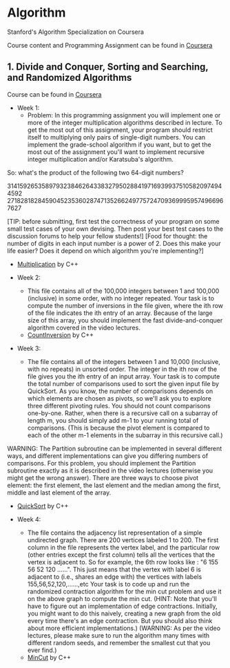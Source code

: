 # Algorithm
Stanford's Algorithm Specialization on Coursera

Course content and Programming Assignment can be found in [Coursera](https://www.coursera.org/specializations/algorithms)

## 1. Divide and Conquer, Sorting and Searching, and Randomized Algorithms

Course can be found in [Coursera](https://www.coursera.org/learn/algorithms-divide-conquer)

- Week 1:
  - Problem: In this programming assignment you will implement one or more of the integer multiplication algorithms described in lecture.
To get the most out of this assignment, your program should restrict itself to multiplying only pairs of single-digit numbers. You can implement the grade-school algorithm if you want, but to get the most out of the assignment you'll want to implement recursive integer multiplication and/or Karatsuba's algorithm.

So: what's the product of the following two 64-digit numbers?

3141592653589793238462643383279502884197169399375105820974944592
2718281828459045235360287471352662497757247093699959574966967627

[TIP: before submitting, first test the correctness of your program on some small test cases of your own devising. Then post your best test cases to the discussion forums to help your fellow students!]
[Food for thought: the number of digits in each input number is a power of 2. Does this make your life easier? Does it depend on which algorithm you're implementing?]

  - [Multiplication](https://github.com/nguyentuanvn/Algorithm/blob/master/1.1_Multiplication.cpp) by C++
- Week 2:
  - This file contains all of the 100,000 integers between 1 and 100,000 (inclusive) in some order, with no integer repeated.
Your task is to compute the number of inversions in the file given, where the ith row of the file indicates the ith entry of an array.
Because of the large size of this array, you should implement the fast divide-and-conquer algorithm covered in the video lectures.
  - [CountInversion](https://github.com/nguyentuanvn/Algorithm/blob/master/1.2_CountInversion.cpp) by C++

- Week 3:
  - The file contains all of the integers between 1 and 10,000 (inclusive, with no repeats) in unsorted order. The integer in the ith row of the file gives you the ith entry of an input array.
Your task is to compute the total number of comparisons used to sort the given input file by QuickSort. As you know, the number of comparisons depends on which elements are chosen as pivots, so we'll ask you to explore three different pivoting rules.
You should not count comparisons one-by-one. Rather, when there is a recursive call on a subarray of length m, you should simply add m-1 to your running total of comparisons. (This is because the pivot element is compared to each of the other m-1 elements in the subarray in this recursive call.)

WARNING: The Partition subroutine can be implemented in several different ways, and different implementations can give you differing numbers of comparisons. For this problem, you should implement the Partition subroutine exactly as it is described in the video lectures (otherwise you might get the wrong answer).
There are three ways to choose pivot element: the first element, the last element and the median among the first, middle and last element of the array.
  - [QuickSort](https://github.com/nguyentuanvn/Algorithm/blob/master/1.3_Quicksort.cpp) by C++

- Week 4:
  - The file contains the adjacency list representation of a simple undirected graph. There are 200 vertices labeled 1 to 200. The first column in the file represents the vertex label, and the particular row (other entries except the first column) tells all the vertices that the vertex is adjacent to. So for example, the 6th row looks like : "6	155	56	52	120	......". This just means that the vertex with label 6 is adjacent to (i.e., shares an edge with) the vertices with labels 155,56,52,120,......,etc
Your task is to code up and run the randomized contraction algorithm for the min cut problem and use it on the above graph to compute the min cut. (HINT: Note that you'll have to figure out an implementation of edge contractions. Initially, you might want to do this naively, creating a new graph from the old every time there's an edge contraction. But you should also think about more efficient implementations.) (WARNING: As per the video lectures, please make sure to run the algorithm many times with different random seeds, and remember the smallest cut that you ever find.)
  - [MinCut](https://github.com/nguyentuanvn/Algorithm/blob/master/1.4_MinCut.cpp) by C++